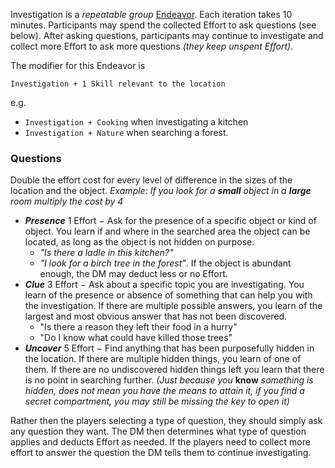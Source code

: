 Investigation is a *repeatable* *group* [Endeavor](Endeavors). Each iteration takes 10 minutes. 
Participants may spend the collected Effort to ask questions (see below). After asking questions, participants may continue to investigate and collect more Effort to ask more questions *(they keep unspent Effort)*.

The modifier for this Endeavor is 
```
Investigation + 1 Skill relevant to the location
```
e.g. 
- `Investigation + Cooking` when investigating a kitchen 
- `Investigation + Nature` when searching a forest.
### Questions
Double the effort cost for every level of difference in the sizes of the location and the object. *Example: If you look for a **small** object in a **large** room multiply the cost by 4*
- ***Presence*** 1 Effort $-$ Ask for the presence of a specific object or kind of object. You learn if and where in the searched area the object can be located, as long as the object is not hidden on purpose. 
	- *"Is there a ladle in this kitchen?"*
	- *"I look for a birch tree in the forest"*. 
  If the object is abundant enough, the DM may deduct less or no Effort.
- ***Clue*** 3 Effort $-$ Ask about a specific topic you are investigating. You learn of the presence or absence of something that can help you with the investigation. If there are multiple possible answers, you learn of the largest and most obvious answer that has not been discovered.
	- "Is there a reason they left their food in a hurry"
	- "Do I know what could have killed those trees"
- ***Uncover*** 5 Effort $-$ Find anything that has been purposefully hidden in the location. If there are multiple hidden things, you learn of one of them. If there are no undiscovered hidden things left you learn that there is no point in searching further. *(Just because you* **know** *something is hidden, does not mean you have the means to attain it, if you find a secret compartment, you may still be missing the key to open it)*

Rather then the players selecting a type of question, they should simply ask any question they want. The DM then determines what type of question applies and deducts Effort as needed. If the players need to collect more effort to answer the question the DM tells them to continue investigating.



